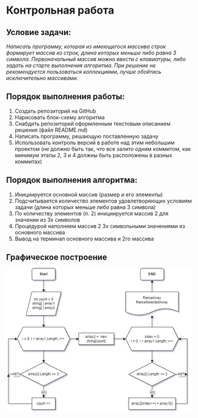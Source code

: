 # **Контрольная работа**

## **Условие задачи:**
*Написать программу, которая из имеющегося массива строк формирует массив из строк, длина которых меньше либо равна 3 символа. Первоначальный массив можно ввести с клавиатуры, либо задать на старте выполнения алгоритма. При решение не рекомендуется пользоваться коллекциями, лучше обойтись исключительно массивами.*

## Порядок выполнения работы:
1. Создать репозиторий на GitHub
2. Нарисовать блок-схему алгоритма
3. Снабдить репозиторий оформленным текстовым описанием решения (файл README.md)
4. Написать программу, решающую поставленную задачу
5. Использовать контроль версий в работе над этим небольшим проектом (не должно быть так, что все залито одним коммитом, как минимум этапы 2, 3 и 4 должны быть расположены в разных коммитах)

## Порядок выполнения алгоритма:
1. Инициируется основной массив (размер и его элементы)
2. Подсчитывается количество элементов удовлетворяющих условиям задачи (длина которых меньше либо равна 3 символа)
3. По количеству элементов (п. 2) инициируется массив 2 для значении из 3х символов
4. Процедурой наполняем массив 2 3х символьными значениями из основного массива
5. Вывод на терминал основного массива и 2го массива

## Графическое построение

![](%D0%9A%D0%BE%D0%BD%D1%82%D1%80%D0%BE%D0%BB%D1%8C%D0%BD%D0%B0%D1%8F.jpg)